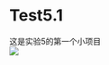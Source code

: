 # Test5.1
这是实验5的第一个小项目</br>
![](https://github.com/S-HChen/Test5.1/blob/master/app/src/main/res/mipmap-hdpi/1.png)
